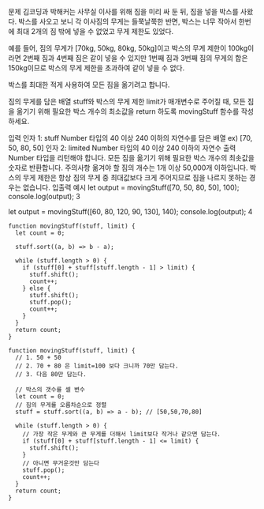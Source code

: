 
문제
김코딩과 박해커는 사무실 이사를 위해 짐을 미리 싸 둔 뒤, 짐을 넣을 박스를 사왔다. 박스를 사오고 보니 각 이사짐의 무게는 들쭉날쭉한 반면, 박스는 너무 작아서 한번에 최대 2개의 짐 밖에 넣을 수 없었고 무게 제한도 있었다.

예를 들어, 짐의 무게가 [70kg, 50kg, 80kg, 50kg]이고 박스의 무게 제한이 100kg이라면 2번째 짐과 4번째 짐은 같이 넣을 수 있지만 1번째 짐과 3번째 짐의 무게의 합은 150kg이므로 박스의 무게 제한을 초과하여 같이 넣을 수 없다.

박스를 최대한 적게 사용하여 모든 짐을 옮기려고 합니다.

짐의 무게를 담은 배열 stuff와 박스의 무게 제한 limit가 매개변수로 주어질 때, 모든 짐을 옮기기 위해 필요한 박스 개수의 최소값을 return 하도록 movingStuff 함수를 작성하세요.

입력
인자 1: stuff
Number 타입의 40 이상 240 이하의 자연수를 담은 배열
ex) [70, 50, 80, 50]
인자 2: limited
Number 타입의 40 이상 240 이하의 자연수
출력
Number 타입을 리턴해야 합니다.
모든 짐을 옮기기 위해 필요한 박스 개수의 최솟값을 숫자로 반환합니다.
주의사항
옮겨야 할 짐의 개수는 1개 이상 50,000개 이하입니다.
박스의 무게 제한은 항상 짐의 무게 중 최대값보다 크게 주어지므로 짐을 나르지 못하는 경우는 없습니다.
입출력 예시
let output = movingStuff([70, 50, 80, 50], 100);
console.log(output); 3

let output = movingStuff([60, 80, 120, 90, 130], 140);
console.log(output); 4

```
function movingStuff(stuff, limit) {
  let count = 0;

  stuff.sort((a, b) => b - a);

  while (stuff.length > 0) {
    if (stuff[0] + stuff[stuff.length - 1] > limit) {
      stuff.shift();
      count++;
    } else {
      stuff.shift();
      stuff.pop();
      count++;
    }
  }
  return count;
}
```
```
function movingStuff(stuff, limit) {
  // 1. 50 + 50
  // 2. 70 + 80 은 limit=100 보다 크니까 70만 담는다.
  // 3. 다음 80만 담는다.

  // 박스의 갯수를 셀 변수
  let count = 0;
  // 짐의 무게를 오름차순으로 정렬
  stuff = stuff.sort((a, b) => a - b); // [50,50,70,80]

  while (stuff.length > 0) {
    // 가장 작은 무게와 큰 무게를 더해서 limit보다 작거나 같으면 담는다.
    if (stuff[0] + stuff[stuff.length - 1] <= limit) {
      stuff.shift();
    }
    // 아니면 무거운것만 담는다
    stuff.pop();
    count++;
  }
  return count;
}
```
